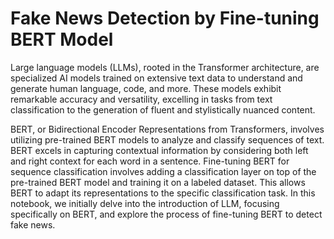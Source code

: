 # Fake News Detection by Fine-tuning BERT Model

Large language models (LLMs), rooted in the Transformer architecture, are specialized AI models trained on extensive text data to understand and generate human language, code, and more. These models exhibit remarkable accuracy and versatility, excelling in tasks from text classification to the generation of fluent and stylistically nuanced content.

BERT, or Bidirectional Encoder Representations from Transformers, involves utilizing pre-trained BERT models to analyze and classify sequences of text. BERT excels in capturing contextual information by considering both left and right context for each word in a sentence. Fine-tuning BERT for sequence classification involves adding a classification layer on top of the pre-trained BERT model and training it on a labeled dataset. This allows BERT to adapt its representations to the specific classification task. In this notebook, we initially delve into the introduction of LLM, focusing specifically on BERT, and explore the process of fine-tuning BERT to detect fake news.
